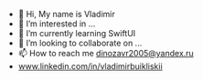 - 👋 Hi, My name is Vladimir
- 👀 I’m interested in ...
- 🌱 I’m currently learning SwiftUI
- 💞️ I’m looking to collaborate on ...
- 📫 How to reach me dinozavr2005@yandex.ru
- www.linkedin.com/in/vladimirbuikliskii

<!---
dinozavr2005/dinozavr2005 is a ✨ special ✨ repository because its `README.md` (this file) appears on your GitHub profile.
You can click the Preview link to take a look at your changes.
--->
